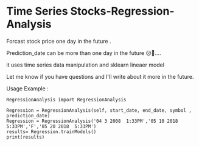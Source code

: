 #  Time Series Stocks-Regression-Analysis


Forcast stock price one day in the future .


Prediction_date can be more than one day in the future 😥🤯....


it uses time series data manipulation and sklearn lineaer model 



Let me know if you have questions and I'll write about it more in the future.


   Usage Example :

    
    RegressionAnalysis import RegressionAnalysis

    Regression = RegressionAnalysis(self, start_date, end_date, symbol , prediction_date)
    Regression = RegressionAnalysis('04 3 2008  1:33PM','05 10 2018  5:33PM','F','05 20 2018  5:33PM')
    results= Regression.trainModels()
    print(results)
